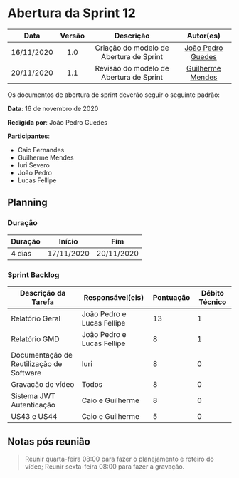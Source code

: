 
# Abertura da Sprint 12

|    Data    | Versão |         Descrição         |           Autor(es)           |
| :--------: | :----: | :-----------------------: | :---------------------------: |
| 16/11/2020 |  1.0   | Criação do modelo de Abertura de Sprint | [João Pedro Guedes](https://github.com/sudjoao) |
| 20/11/2020 |  1.1   | Revisão do modelo de Abertura de Sprint | [Guilherme Mendes](https://github.com/guilherme-mendes) |

Os documentos de abertura de sprint deverão seguir o seguinte padrão:


**Data**: 16 de novembro de 2020

**Redigida por**: João Pedro Guedes

**Participantes**: 
* Caio Fernandes
* Guilherme Mendes
* Iuri Severo
* João Pedro
* Lucas Fellipe


## Planning

### Duração

| Duração |   Início   |     Fim    |
| ------- | ---------- | ---------- |
| 4 dias  | 17/11/2020 | 20/11/2020 |

### Sprint Backlog

| Descrição da Tarefa | Responsável(eis) | Pontuação | Débito Técnico |
| ------------------- | ---------------- | --------- | -------------- |
| Relatório Geral  | João Pedro e Lucas Fellipe  | 13 | 1 |
| Relatório GMD  | João Pedro e Lucas Fellipe  | 8 | 1 |
| Documentação de Reutilização de Software | Iuri | 8 | 0 |
| Gravação do vídeo | Todos | 8 | 0 |
| Sistema JWT Autenticação | Caio e Guilherme | 8 | 0 |
| US43 e US44 | Caio e Guilherme | 5 | 0 |


## Notas pós reunião

> Reunir quarta-feira 08:00 para fazer o planejamento e roteiro do vídeo;
> Reunir sexta-feira 08:00 para fazer a gravação.